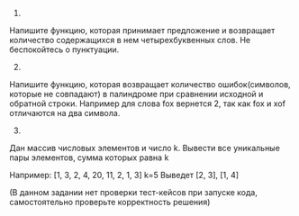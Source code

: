 1.
Напишите функцию, которая принимает предложение и возвращает количество содержащихся в нем четырехбуквенных слов. Не беспокойтесь о пунктуации.

2.
Напишите функцию, которая возвращает количество ошибок(символов, которые не совпадают) в палиндроме при сравнении исходной и обратной строки. 
Например для слова fox вернется 2, так как fox и xof отличаются на два символа.

3.
Дан массив числовых элементов и число k. 
Вывести все уникальные пары элементов, сумма которых равна k

Например: [1, 3, 2, 4, 20, 11, 2, 1, 3]  k=5
Выведет [2, 3], [1, 4]

(В данном задании нет проверки тест-кейсов при запуске кода, самостоятельно проверьте корректность решения)
